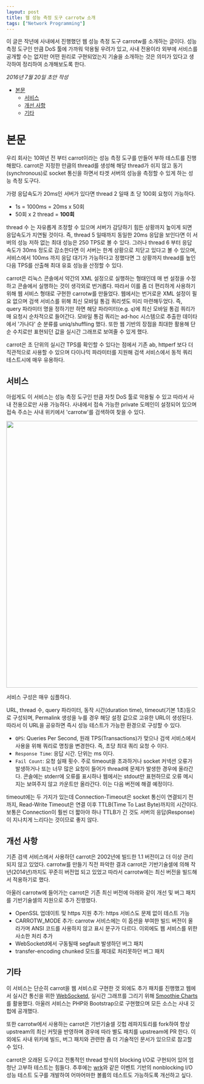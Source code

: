 ```yaml
---
layout: post
title: 웹 성능 측정 도구 carrotw 소개
tags: ["Network Programming"]
---
```


<div class="message">
이 글은 작년에 사내에서 진행했던 웹 성능 측정 도구 carrotw를 소개하는 글이다. 성능 측정 도구인 만큼 DoS 툴에 가까워 악용될 우려가 있고, 사내 전용이라 외부에 서비스를 공개할 수는 없지만 어떤 원리로 구현되었는지 기술을 소개하는 것은 의미가 있다고 생각하여 정리하여 소개해보도록 한다.
</div>

*2016년 7월 20일 초안 작성*  

<!-- TOC -->

- [본문](#본문)
    - [서비스](#서비스)
    - [개선 사항](#개선-사항)
    - [기타](#기타)

<!-- /TOC -->

# 본문

우리 회사는 10여년 전 부터 carrot이라는 성능 측정 도구를 만들어 부하 테스트를 진행해왔다. carrot은 지정한 만큼의 thread를 생성해 해당 thread가 쉬지 않고 동기(synchronous)로 socket 통신을 하면서 타겟 서버의 성능을 측정할 수 있게 하는 성능 측정 도구다.

가령 응답속도가 20ms인 서버가 있다면 thread 2 일때 초 당 100회 요청이 가능하다.

- 1s = 1000ms = 20ms x 50회
- 50회 x 2 thread = **100회**

thread 수 는 자유롭게 조정할 수 있으며 서버가 감당하기 힘든 상황까지 높이게 되면 응답속도가 지연될 것이다. 즉, thread 5 일때까지 동일한 20ms 응답을 보인다면 이 서버의 성능 저하 없는 최대 성능은 250 TPS로 볼 수 있다. 그러나 thread 6 부터 응답 속도가 30ms 정도로 감소한다면 이 서버는 한계 상황으로 치닫고 있다고 볼 수 있으며, 서비스에서 100ms 까지 응답 대기가 가능하다고 정했다면 그 상황까지 thread를 높인 다음 TPS를 산출해 최대 유효 성능을 산정할 수 있다.

carrot은 리눅스 콘솔에서 약간의 XML 설정으로 실행하는 형태인데 매 번 설정을 수정하고 콘솔에서 실행하는 것이 생각외로 번거롭다. 따라서 이를 좀 더 편리하게 사용하기 위해 웹 서비스 형태로 구현한 carrotw를 만들었다. 웹에서는 번거로운 XML 설정이 필요 없으며 검색 서비스를 위해 최신 모바일 통검 쿼리셋도 미리 마련해두었다. 즉, query 파라미터 명을 정하기만 하면 해당 파라미터(e.g. `q`)에 최신 모바일 통검 쿼리가 매 요청시 순차적으로 들어간다. 모바일 통검 쿼리는 ad-hoc 시스템으로 추출한 데이타에서 '가나다' 순 분류를 uniq/shuffling 했다. 또한 웹 기반의 장점을 최대한 활용해 단순 수치로만 표현되던 값을 실시간 그래프로 보여줄 수 있게 했다.

carrot은 초 단위의 실시간 TPS를 확인할 수 있다는 점에서 기존 ab, httperf 보다 더 직관적으로 사용할 수 있으며 다이나믹 파라미터를 지원해 검색 서비스에서 동적 쿼리 테스트시에 매우 유용하다.

## 서비스

아쉽게도 이 서비스는 성능 측정 도구인 만큼 자칫 DoS 툴로 악용될 수 있고 따라서 사내 전용으로만 사용 가능하다. 사내에서 접속 가능한 private 도메인이 설정되어 있으며 접속 주소는 사내 위키에서 'carrotw'를 검색하여 찾을 수 있다.

<img src="https://c1.staticflickr.com/1/604/23769965592_288fec6c96_h.jpg" width="700" />

서비스 구성은 매우 심플하다.

URL, thread 수, query 파라미터, 동작 시간(duration time), timeout(기본 1초)등으로 구성되며, Permalink 생성을 누를 경우 해당 설정 값으로 고유한 URL이 생성된다. 따라서 이 URL을 공유하면 즉시 성능 테스트가 가능한 환경으로 구성할 수 있다.

- `QPS`: Queries Per Second, 원래 TPS(Transactions)가 맞으나 검색 서비스에서 사용을 위해 쿼리로 명칭을 변경한다. 즉, 초당 최대 쿼리 요청 수 이다.
- `Response Time`: 응답 시간. 단위는 ms 이다.
- `Fail Count`: 요청 실패 횟수. 주로 timeout을 초과하거나 socket 커넥션 오류가 발생하거나 또는 너무 많은 요청이 들어가 thread에 문제가 발생한 경우에 올라간다. 콘솔에는 stderr에 오류를 표시하나 웹에서는 stdout만 표현하므로 오류 메시지는 보여주지 않고 카운트만 올라간다. 이는 다음 버전에 해결 예정이다.

timeout에는 두 가지가 있는데 Connection-Timeout은 socket 통신이 연결되기 전까지, Read-Write Timeout은 연결 이후 TTLB(Time To Last Byte)까지의 시간이다. 보통은 Connection이 훨씬 더 짧아야 하나 TTLB가 긴 것도 서버의 응답(Response)이 지나치게 느리다는 것이므로 좋지 않다.

## 개선 사항

기존 검색 서비스에서 사용하던 carrot은 2002년에 빌드한 1.1 버전이고 더 이상 관리 되지 않고 있었다. carrotw를 만들기 직전 파악한 결과 carrot은 기반기술셀에 의해 작년(2014년)까지도 꾸준히 버전업 되고 있었고 따라서 carrotw에는 최신 버전을 빌드해서 적용하기로 했다.

아울러 carrotw에 들어가는 carrot은 기존 최신 버전에 아래와 같이 개선 및 버그 패치를 기반기술셀의 지원으로 추가 진행했다.

- OpenSSL 업데이트 및 https 지원 추가: https 서비스도 문제 없이 테스트 가능
- CARROTW_MODE 추가: carrotw 서비스에는 이 옵션을 부여한 빌드 버전이 올라가며 ANSI 코드를 사용하지 않고 표시 문구가 다르다. 이외에도 웹 서비스를 위한 사소한 처리 추가
- WebSocketd에서 구동될때 segfault 발생하던 버그 패치
- transfer-encoding chunked 모드를 제대로 처리못하던 버그 패치

## 기타

이 서비스는 단순히 carrot을 웹 서비스로 구현한 것 외에도 추가 패치를 진행했고 웹에서 실시간 통신을 위한 [WebSocketd](http://websocketd.com/), 실시간 그래프를 그리기 위해 [Smoothie Charts](http://smoothiecharts.org/)를 활용했다. 아울러 서비스는 PHP와 Bootstrap으로 구현했으며 모든 소스는 사내 깃헙에 공개했다.

또한 carrotw에서 사용하는 carrot은 기반기술셀 깃헙 레파지토리를 fork하여 항상 upstream의 최신 커밋을 반영하며 경우에 따라 별도 패치를 upstream에 PR 한다. 이외에도 사내 위키에 빌드, 버그 패치와 관련한 좀 더 기술적인 문서가 있으므로 참고할 수 있다.

carrot은 오래된 도구이고 전통적인 thread 방식의 blocking I/O로 구현되어 있어 엄청난 고부하 테스트는 힘들다. 추후에는 [wrk](https://github.com/wg/wrk)와 같은 이벤트 기반의 nonblocking I/O 성능 테스트 도구를 개발하여 어마어마한 볼륨의 테스트도 가능하도록 개선하고 싶다.
